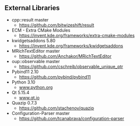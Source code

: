 ## External Libraries

* cpp::result master
    * https://github.com/bitwizeshift/result
* ECM - Extra CMake Modules
    * https://invent.kde.org/frameworks/extra-cmake-modules
* kwidgetsaddons 5.80
    * https://invent.kde.org/frameworks/kwidgetsaddons
* MRichTextEditor master
    * https://github.com/Anchakor/MRichTextEditor
* oup::observable master
    * https://github.com/cschreib/observable_unique_ptr
* Pybind11 2.10
    * https://github.com/pybind/pybind11
* Python 3.10
    * www.python.org
* Qt 5.15.4
    * www.qt.io
* Quazip 0.7.3
    * https://github.com/stachenov/quazip
* Configuration-Parser master
    * https://github.com/tcanabrava/configuration-parser
